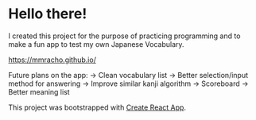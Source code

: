 # Hello there!
I created this project for the purpose of practicing programming and 
to make a fun app to test my own Japanese Vocabulary.

https://mmracho.github.io/

Future plans on the app:
-> Clean vocabulary list
-> Better selection/input method for answering
-> Improve similar kanji algorithm
-> Scoreboard
-> Better meaning list

This project was bootstrapped with [Create React App](https://github.com/facebook/create-react-app).
